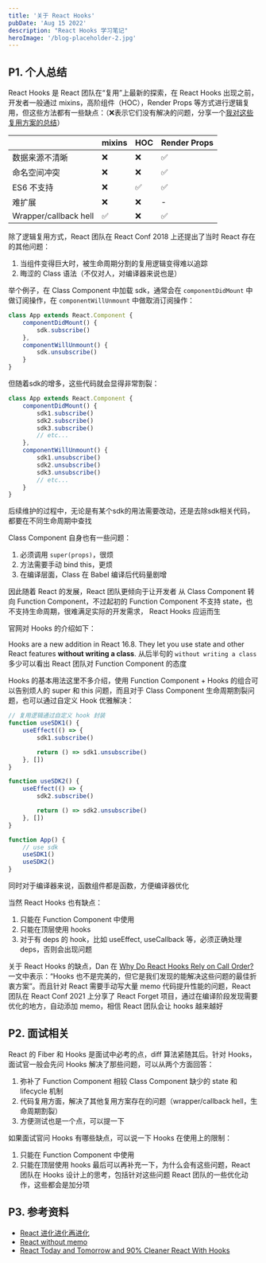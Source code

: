 ```yaml
---
title: '关于 React Hooks'
pubDate: 'Aug 15 2022'
description: "React Hooks 学习笔记"
heroImage: '/blog-placeholder-2.jpg'
---
```


## P1. 个人总结

React Hooks 是 React 团队在“复用”上最新的探索，在 React Hooks 出现之前，开发者一般通过 mixins，高阶组件（HOC），Render Props 等方式进行逻辑复用，但这些方法都有一些缺点：（❌表示它们没有解决的问题，分享一个[我对这些复用方案的总结](https://slides.com/showonne/react-hooks)）

|    | mixins  | HOC | Render Props |
|  ----  | ----  | ---- | ---- |
| 数据来源不清晰  | ❌ | ❌ | ✅ |
| 命名空间冲突  | ❌ | ❌ | ✅ |
| ES6 不支持  | ❌ | ✅ | ✅ |
| 难扩展  | ❌ | ❌ | - |
| Wrapper/callback hell  | ✅ | ❌ | ✅|

除了逻辑复用方式，React 团队在 React Conf 2018 上还提出了当时 React 存在的其他问题：
1. 当组件变得巨大时，被生命周期分割的复用逻辑变得难以追踪
2. 晦涩的 Class 语法（不仅对人，对编译器来说也是）

举个例子，在 Class Component 中加载 sdk，通常会在 `componentDidMount` 中做订阅操作，在 `componentWillUnmount` 中做取消订阅操作：

```jsx 
class App extends React.Component {
    componentDidMount() {
        sdk.subscribe()
    },
    componentWillUnmount() {
        sdk.unsubscribe()
    }
}
```

但随着sdk的增多，这些代码就会显得非常割裂：

```jsx 
class App extends React.Component {
    componentDidMount() {
        sdk1.subscribe()
        sdk2.subscribe()
        sdk3.subscribe()
        // etc...
    },
    componentWillUnmount() {
        sdk1.unsubscribe()
        sdk2.unsubscribe()
        sdk3.unsubscribe()
        // etc...
    }
}
```
后续维护的过程中，无论是有某个sdk的用法需要改动，还是去除sdk相关代码，都要在不同生命周期中查找

Class Component 自身也有一些问题：
1. 必须调用 `super(props)`，很烦
2. 方法需要手动 bind this，更烦
3. 在编译层面，Class 在 Babel 编译后代码量剧增

因此随着 React 的发展，React 团队更倾向于让开发者 从 Class Component 转向 Function Component，不过起初的 Function Component 不支持 state，也不支持生命周期，很难满足实际的开发需求， React Hooks 应运而生

官网对 Hooks 的介绍如下：

Hooks are a new addition in React 16.8. They let you use state and other React features **without writing a class**. 从后半句的 `without writing a class` 多少可以看出 React 团队对 Function Component 的态度

Hooks 的基本用法这里不多介绍，使用 Function Component + Hooks 的组合可以告别烦人的 super 和 this 问题，而且对于 Class Component 生命周期割裂问题，也可以通过自定义 Hook 优雅解决：

```jsx 
// 复用逻辑通过自定义 hook 封装
function useSDK1() {
    useEffect(() => {
        sdk1.subscribe()

        return () => sdk1.unsubscribe()
    }, [])
}

function useSDK2() {
    useEffect(() => {
        sdk2.subscribe()

        return () => sdk2.unsubscribe()
    }, [])
}

function App() {
    // use sdk
    useSDK1()
    useSDK2()
}
```

同时对于编译器来说，函数组件都是函数，方便编译器优化

当然 React Hooks 也有缺点：
1. 只能在 Function Component 中使用
2. 只能在顶层使用 hooks
3. 对于有 deps 的 hook，比如 useEffect, useCallback 等，必须正确处理 deps，否则会出现问题

关于 React Hooks 的缺点，Dan 在 [Why Do React Hooks Rely on Call Order?](https://overreacted.io/why-do-hooks-rely-on-call-order/) 一文中表示：“Hooks 也不是完美的，但它是我们发现的能解决这些问题的最佳折衷方案”。而且针对 React 需要手动写大量 memo 代码提升性能的问题，React 团队在 React Conf 2021 上分享了 React Forget 项目，通过在编译阶段发现需要优化的地方，自动添加 memo，相信 React 团队会让 hooks 越来越好

## P2. 面试相关
React 的 Fiber 和 Hooks 是面试中必考的点，diff 算法紧随其后。针对 Hooks，面试官一般会先问 Hooks 解决了那些问题，可以从两个方面回答：
1. 弥补了 Function Component 相较 Class Component 缺少的 state 和 lifecycle 机制
2. 代码复用方面，解决了其他复用方案存在的问题（wrapper/callback hell，生命周期割裂）
3. 方便测试也是一个点，可以提一下

如果面试官问 Hooks 有哪些缺点，可以说一下 Hooks 在使用上的限制：
1. 只能在 Function Component 中使用
2. 只能在顶层使用 hooks
最后可以再补充一下，为什么会有这些问题，React 团队在 Hooks 设计上的思考，包括针对这些问题 React 团队的一些优化动作，这些都会是加分项

## P3. 参考资料
- [React 进化进化再进化](https://slides.com/showonne/react-hooks)
- [React without memo](https://www.youtube.com/watch?v=lGEMwh32soc)
- [React Today and Tomorrow and 90% Cleaner React With Hooks](https://www.youtube.com/watch?v=dpw9EHDh2bM&t=1538s)